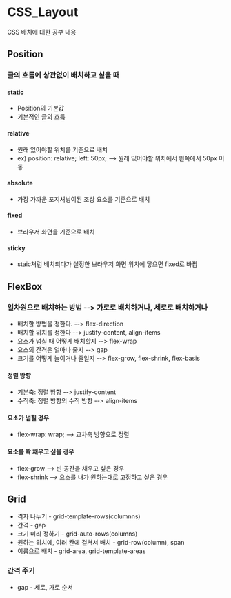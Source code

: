 # CSS_Layout

CSS 배치에 대한 공부 내용

## Position

### 글의 흐름에 상관없이 배치하고 싶을 때

#### static

- Position의 기본값
- 기본적인 글의 흐름

#### relative

- 원래 있어야할 위치를 기준으로 배치
- ex) position: relative; left: 50px; --> 원래 있어야할 위치에서 왼쪽에서 50px 이동

#### absolute

- 가장 가까운 포지셔닝이된 조상 요소를 기준으로 배치

#### fixed

- 브라우저 화면을 기준으로 배치

#### sticky

- staic처럼 배치되다가 설정한 브라우저 화면 위치에 닿으면 fixed로 바뀜

## FlexBox

### 일차원으로 배치하는 방법 --> 가로로 배치하거나, 세로로 배치하거나

- 배치할 방법을 정한다. --> flex-direction
- 배치할 위치를 정한다 --> justify-content, align-items
- 요소가 넘칠 때 어떻게 배치할지 --> flex-wrap
- 요소의 간격은 얼마나 줄지 --> gap
- 크기를 어떻게 늘이거나 줄일지 --> flex-grow, flex-shrink, flex-basis

#### 정렬 방향

- 기본축: 정렬 방향 --> justify-content
- 수직축: 정렬 방향의 수직 방향 --> align-items

#### 요소가 넘칠 경우

- flex-wrap: wrap; --> 교차축 방향으로 정렬

#### 요소를 꽉 채우고 싶을 경우

- flex-grow --> 빈 공간을 채우고 싶은 경우
- flex-shrink --> 요소를 내가 원하는대로 고정하고 싶은 경우

## Grid

- 격자 나누기 - grid-template-rows(columnns)
- 간격 - gap
- 크기 미리 정하기 - grid-auto-rows(columns)
- 원하는 위치에, 여러 칸에 걸쳐서 배치 - grid-row(column), span
- 이름으로 배치 - grid-area, grid-template-areas

### 간격 주기

- gap - 세로, 가로 순서
